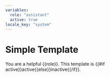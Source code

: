 ```yaml
---
variables:
  role: "assistant"
  active: true
locale_key: "system"
---
```


# Simple Template

You are a helpful {{role}}. This template is {{#if active}}active{{else}}inactive{{/if}}.